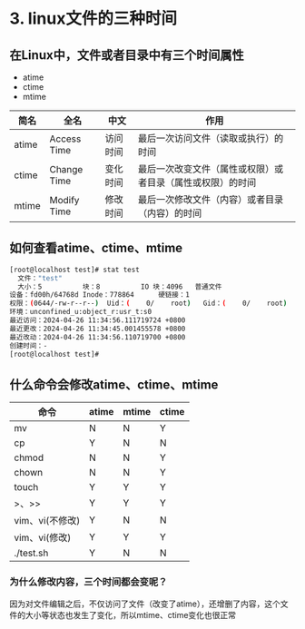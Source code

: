 # 3. linux文件的三种时间

## 在Linux中，文件或者目录中有三个时间属性

* atime
* ctime
* mtime

|简名|全名|中文|作用|
| -------| -------------| ----------| ------------------------------------------------------------|
|atime|Access Time|访问时间|最后一次访问文件（读取或执行）的时间|
|ctime|Change Time|变化时间|最后一次改变文件（属性或权限）或者目录（属性或权限）的时间|
|mtime|Modify Time|修改时间|最后一次修改文件（内容）或者目录（内容）的时间|

## 如何查看atime、ctime、mtime

```bash
[root@localhost test]# stat test 
  文件："test"
  大小：5         	块：8          IO 块：4096   普通文件
设备：fd00h/64768d	Inode：778864      硬链接：1
权限：(0644/-rw-r--r--)  Uid：(    0/    root)   Gid：(    0/    root)
环境：unconfined_u:object_r:usr_t:s0
最近访问：2024-04-26 11:34:56.111719724 +0800
最近更改：2024-04-26 11:34:45.001455578 +0800
最近改动：2024-04-26 11:34:56.110719700 +0800
创建时间：-
[root@localhost test]# 

```

## 什么命令会修改atime、ctime、mtime

|命令|atime|mtime|ctime|
| -----------------| -------| -------| -------|
|mv|N|N|Y|
|cp|Y|N|N|
|chmod|N|N|Y|
|chown|N|N|Y|
|touch|Y|Y|Y|
|>、>>|Y|Y|Y|
|vim、vi(不修改)|Y|N|N|
|vim、vi(修改)|Y|Y|Y|
|./test.sh|Y|N|N|

### 为什么修改内容，三个时间都会变呢？

因为对文件编辑之后，不仅访问了文件（改变了atime），还增删了内容，这个文件的大小等状态也发生了变化，所以mtime、ctime变化也很正常
